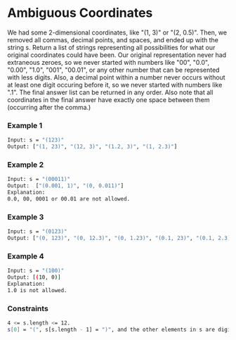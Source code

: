 # Ambiguous Coordinates

We had some 2-dimensional coordinates, like "(1, 3)" or "(2, 0.5)".  Then, we removed all commas, decimal points, and spaces, and ended up with the string s.  Return a list of strings representing all possibilities for what our original coordinates could have been.
Our original representation never had extraneous zeroes, so we never started with numbers like "00", "0.0", "0.00", "1.0", "001", "00.01", or any other number that can be represented with less digits.  Also, a decimal point within a number never occurs without at least one digit occuring before it, so we never started with numbers like ".1".
The final answer list can be returned in any order.  Also note that all coordinates in the final answer have exactly one space between them (occurring after the comma.) 

### Example 1
```sh
Input: s = "(123)"
Output: ["(1, 23)", "(12, 3)", "(1.2, 3)", "(1, 2.3)"]
```

### Example 2
```sh
Input: s = "(00011)"
Output:  ["(0.001, 1)", "(0, 0.011)"]
Explanation: 
0.0, 00, 0001 or 00.01 are not allowed.
```

### Example 3
```sh
Input: s = "(0123)"
Output: ["(0, 123)", "(0, 12.3)", "(0, 1.23)", "(0.1, 23)", "(0.1, 2.3)", "(0.12, 3)"]
```

### Example 4
```sh
Input: s = "(100)"
Output: [(10, 0)]
Explanation: 
1.0 is not allowed.
```

### Constraints
```sh
4 <= s.length <= 12.
s[0] = "(", s[s.length - 1] = ")", and the other elements in s are digits.
```
